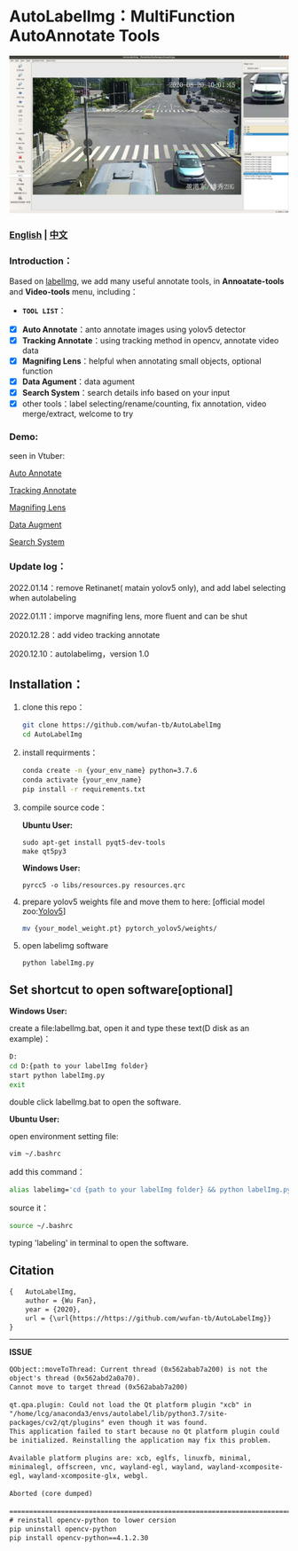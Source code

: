 # AutoLabelImg：MultiFunction AutoAnnotate Tools

![AutoLabelImg](./demo/demo.png)

### [<u>English</u>](./readme.md)    |    [<u>中文</u>](./readme_CN.md)

### Introduction：

Based on [labelImg](https://github.com/tzutalin/labelImg), we add many useful annotate tools, in **Annoatate-tools** and **Video-tools** menu, including：

- **`TOOL LIST`**：
- [x] **Auto Annotate**：anto annotate images using yolov5 detector
- [x] **Tracking Annotate**：using tracking method in opencv, annotate video data
- [x] **Magnifing Lens**：helpful when annotating small objects, optional function
- [x] **Data Agument**：data agument
- [x] **Search System**：search details info based on your input
- [x] other tools：label selecting/rename/counting, fix annotation, video merge/extract, welcome to try

### Demo:

seen in Vtuber:

[Auto Annotate](https://www.bilibili.com/video/BV1Uu411Q7WW/)

[Tracking Annotate](https://www.bilibili.com/video/BV1XT4y1X7At/)

[Magnifing Lens](https://www.bilibili.com/video/BV1nL4y1G7qm/)

[Data Augment](https://www.bilibili.com/video/BV1Vu411R7Km/)

[Search System](https://www.bilibili.com/video/BV1ZL4y137ar/)

### Update log：

2022.01.14：remove Retinanet( matain yolov5 only), and add label selecting when autolabeling

2022.01.11：imporve magnifing lens, more fluent and can be shut

2020.12.28：add video tracking annotate

2020.12.10：autolabelimg，version 1.0

## Installation：

1. clone this repo：

   ```bash
   git clone https://github.com/wufan-tb/AutoLabelImg
   cd AutoLabelImg
   ```

2. install requirments：

   ```bash
   conda create -n {your_env_name} python=3.7.6
   conda activate {your_env_name}
   pip install -r requirements.txt
   ```

3. compile source code：

   **Ubuntu User:**
   
   ```
   sudo apt-get install pyqt5-dev-tools
   make qt5py3
   ```
   
   **Windows User:**
   
   ```
   pyrcc5 -o libs/resources.py resources.qrc
   ```
   
4. prepare yolov5 weights file and move them to here: [official model zoo:[Yolov5](https://github.com/ultralytics/yolov5)]

   ```bash
   mv {your_model_weight.pt} pytorch_yolov5/weights/
   ```

5. open labelimg software

   ```
   python labelImg.py
   ```

## Set shortcut to open software[optional]

**Windows User:**

create a file:labelImg.bat, open it and type these text(D disk as an example)：

```bash
D:
cd D:{path to your labelImg folder}
start python labelImg.py
exit
```

double click labelImg.bat to open the software.

**Ubuntu User:**

open environment setting file: 

```bash
vim ~/.bashrc
```

add this command：

```bash
alias labelimg='cd {path to your labelImg folder} && python labelImg.py
```

source it：

```bash
source ~/.bashrc
```

typing 'labeling' in terminal to open the software.

## Citation

```
{   AutoLabelImg,
    author = {Wu Fan},
    year = {2020},
    url = {\url{https://https://github.com/wufan-tb/AutoLabelImg}}
}
```

---

**ISSUE**

```shell
QObject::moveToThread: Current thread (0x562abab7a200) is not the object's thread (0x562abd2a0a70).
Cannot move to target thread (0x562abab7a200)

qt.qpa.plugin: Could not load the Qt platform plugin "xcb" in "/home/lcg/anaconda3/envs/autolabel/lib/python3.7/site-packages/cv2/qt/plugins" even though it was found.
This application failed to start because no Qt platform plugin could be initialized. Reinstalling the application may fix this problem.

Available platform plugins are: xcb, eglfs, linuxfb, minimal, minimalegl, offscreen, vnc, wayland-egl, wayland, wayland-xcomposite-egl, wayland-xcomposite-glx, webgl.

Aborted (core dumped)

==================================================================================
# reinstall opencv-python to lower cersion
pip uninstall opencv-python
pip install opencv-python==4.1.2.30

```

